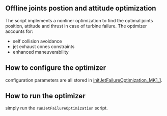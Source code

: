 ## Offline joints postion and attitude optimization

The script implements a nonliner optimization to find the optimal joints position, attitude and thrust in case of turbine failure. The optimizer accounts for:

- self collision avoidance
- jet exhaust cones constraints
- enhanced maneuverability

## How to configure the optimizer

configuration parameters are all stored in [initJetFailureOptimization_MK1_1](init/initJetFailureOptimization_MK1_1.m).

## How to run the optimizer

simply run the `runJetFailureOptimization` script.
